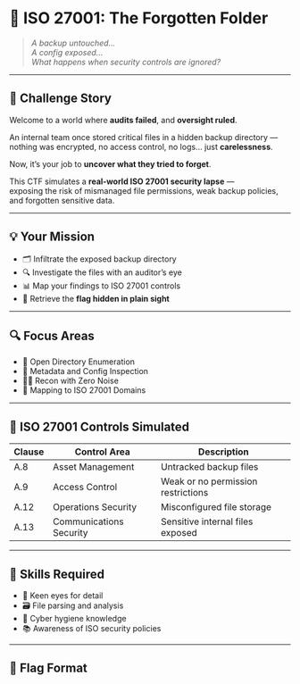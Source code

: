 # 🔐 ISO 27001: The Forgotten Folder

> *A backup untouched...*  
> *A config exposed...*  
> *What happens when security controls are ignored?*

---

## 🧩 Challenge Story

Welcome to a world where **audits failed**, and **oversight ruled**.

An internal team once stored critical files in a hidden backup directory —  
nothing was encrypted, no access control, no logs... just **carelessness**.

Now, it’s your job to **uncover what they tried to forget**.

This CTF simulates a **real-world ISO 27001 security lapse** —  
exposing the risk of mismanaged file permissions, weak backup policies, and forgotten sensitive data.

---

## 💡 Your Mission

- 🗂 Infiltrate the exposed backup directory  
- 🔍 Investigate the files with an auditor’s eye  
- 📊 Map your findings to ISO 27001 controls  
- 🚩 Retrieve the **flag hidden in plain sight**

---

## 🔍 Focus Areas

- 📂 Open Directory Enumeration  
- 🧾 Metadata and Config Inspection  
- 🕵️‍♂️ Recon with Zero Noise  
- 🔐 Mapping to ISO 27001 Domains

---

## 📘 ISO 27001 Controls Simulated

| Clause     | Control Area                | Description                           |
|------------|-----------------------------|---------------------------------------|
| A.8        | Asset Management            | Untracked backup files                |
| A.9        | Access Control              | Weak or no permission restrictions    |
| A.12       | Operations Security         | Misconfigured file storage            |
| A.13       | Communications Security     | Sensitive internal files exposed      |

---

## 🧠 Skills Required

- 🧠 Keen eyes for detail  
- 🗃️ File parsing and analysis  
- 🧼 Cyber hygiene knowledge  
- 📚 Awareness of ISO security policies

---

## 🚩 Flag Format

